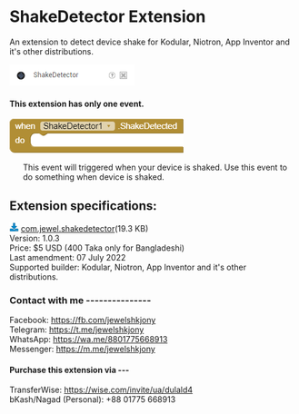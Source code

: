 # ShakeDetector Extension
An extension to detect device shake for Kodular, Niotron, App Inventor and it's other distributions.

<img src="https://raw.githubusercontent.com/jewelshkjony/ShakeDetector/main/image.png"/>

#### This extension has only one event.

<img src="https://raw.githubusercontent.com/jewelshkjony/ShakeDetector/main/blocks.png"/>

<ul>This event will triggered when your device is shaked. Use this event to do something when device is shaked.</ul>

## Extension specifications:
<img src="https://raw.githubusercontent.com/jewelshkjony/ShakeDetector/main/app-inventor-aix-download-icon.png"/> <a href="https://github.com/jewelshkjony/ShakeDetector/blob/main/com.jewel.shakedetector.aix?raw=true">com.jewel.shakedetector</a>(19.3 KB) \
Version: 1.0.3\
Price: $5 USD (400 Taka only for Bangladeshi)\
Last amendment: 07 July 2022\
Supported builder: Kodular, Niotron, App Inventor and it's other distributions.

### Contact with me ---------------
Facebook: https://fb.com/jewelshkjony \
Telegram: https://t.me/jewelshkjony \
WhatsApp: https://wa.me/8801775668913 \
Messenger: https://m.me/jewelshkjony

#### Purchase this extension via ---
TransferWise: https://wise.com/invite/ua/dulald4 \
bKash/Nagad (Personal): +88 01775 668913
